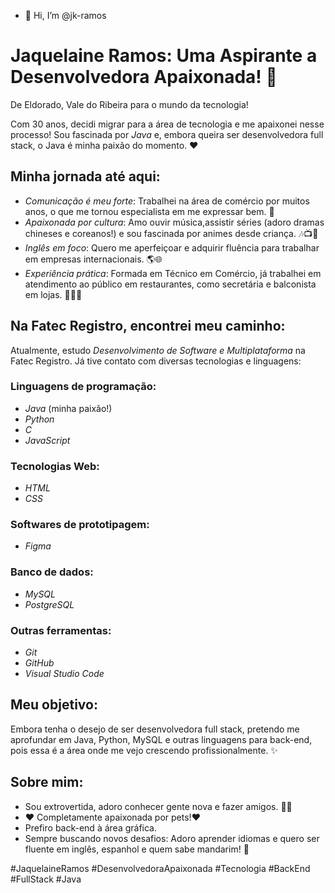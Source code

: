 - 👋 Hi, I’m @jk-ramos


# Jaquelaine Ramos: Uma Aspirante a Desenvolvedora Apaixonada! 🚀

De Eldorado, Vale do Ribeira para o mundo da tecnologia!

Com 30 anos, decidi migrar para a área de tecnologia e me apaixonei nesse processo! Sou fascinada por *Java* e, embora queira ser desenvolvedora full stack, o Java é minha paixão do momento. ❤️

## Minha jornada até aqui:

- *Comunicação é meu forte*: Trabalhei na área de comércio por muitos anos, o que me tornou especialista em me expressar bem. 💬
- *Apaixonada por cultura*: Amo ouvir música,assistir séries (adoro dramas chineses e coreanos!) e sou fascinada por animes desde criança. 🎶📺🎥
- *Inglês em foco*: Quero me aperfeiçoar e adquirir fluência para trabalhar em empresas internacionais. 🌎🌐
- *Experiência prática*: Formada em Técnico em Comércio, já trabalhei em atendimento ao público em restaurantes, como secretária e balconista em lojas. 👩‍💼🏢

## Na Fatec Registro, encontrei meu caminho:

Atualmente, estudo *Desenvolvimento de Software e Multiplataforma* na Fatec Registro. Já tive contato com diversas tecnologias e linguagens:

### Linguagens de programação:

- *Java* (minha paixão!)
- *Python*
- *C*
- *JavaScript*

### Tecnologias Web:

- *HTML*
- *CSS*

### Softwares de prototipagem:

- *Figma*

### Banco de dados:

- *MySQL*
- *PostgreSQL*

### Outras ferramentas:

- *Git*
- *GitHub*
- *Visual Studio Code*

## Meu objetivo:

Embora tenha o desejo de ser desenvolvedora full stack, pretendo me aprofundar em Java, Python, MySQL e outras linguagens para back-end, pois essa é a área onde me vejo crescendo profissionalmente. ✨

## Sobre mim:

- Sou extrovertida, adoro conhecer gente nova e fazer amigos. 👋🤝
- ❤️ Completamente apaixonada por pets!❤️
- Prefiro back-end à área gráfica.
- Sempre buscando novos desafios: Adoro aprender idiomas e quero ser fluente em inglês, espanhol e quem sabe mandarim! 🌟

 #JaquelaineRamos #DesenvolvedoraApaixonada #Tecnologia #BackEnd #FullStack #Java






